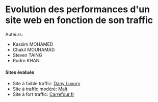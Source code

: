 # Evolution des performances d'un site web en fonction de son traffic

Auteurs:

- Kassim MOHAMED
- Chakil MOUHAMAD
- Steven TAING
- Rudro KHAN

#### Sites évalués

- Site à faible traffic: [Dany Luxury](https://www.danyluxury.com/)
- Site à traffic modéré: [Malt](https://www.malt.fr/)
- Site à fort traffic: [Carrefour.fr](https://www.carrefour.fr/)
